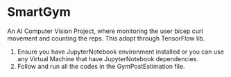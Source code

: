 # SmartGym
An AI Computer Vision Project, where monitoring the user bicep curl movement and counting the reps. This adopt through TensorFlow lib.

1. Ensure you have JupyterNotebook environment installed or you can use any Virtual Machine 
   that have JupyterNotebook dependencies. 
2. Follow and run all the codes in the GymPostEstimation file.
